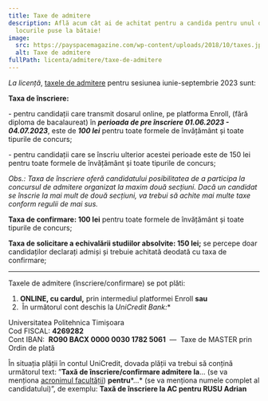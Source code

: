 ```yaml
---
title: Taxe de admitere
description: Află acum cât ai de achitat pentru a candida pentru unul din
  locurile puse la bătaie!
image:
  src: https://payspacemagazine.com/wp-content/uploads/2018/10/taxes.jpg
  alt: Taxe de admitere
fullPath: licenta/admitere/taxe-de-admitere
---
```

*La licență*, [taxele de admitere](https://www.upt.ro/img/files/hca/2023/HCA_13_taxe_admitere_2023.pdf) pentru sesiunea iunie-septembrie 2023 sunt:

**Taxa de înscriere:**

\- pentru candidații care transmit dosarul online, pe platforma Enroll, (fără diploma de bacalaureat) în ***perioada de pre înscriere 01.06.2023 - 04.07.2023***, este de ***100 lei*** pentru toate formele de învățământ și toate tipurile de concurs;

\- pentru candidații care se înscriu ulterior acestei perioade este de 150 lei pentru toate formele de învățământ și toate tipurile de concurs;

*Obs.: Taxa de înscriere oferă candidatului posibilitatea de a participa la concursul de admitere organizat la maxim două secțiuni. Dacă un candidat se înscrie la mai mult de două secțiuni, va trebui să achite mai multe taxe conform regulii de mai sus.*

**Taxa de confirmare: 100 lei** pentru toate  formele de învățământ și toate tipurile de concurs;

**Taxa de solicitare a echivalării studiilor absolvite: 150 lei;** se percepe doar candidaților declarați admiși și trebuie achitată deodată cu taxa de confirmare; 

- - -

Taxele de admitere (înscriere/confirmare) se pot plăti:

1. **ONLINE, cu cardul,** prin intermediul platformei Enroll **sau**
2.  În următorul cont deschis la **UniCredit Bank*:**

Universitatea Politehnica Timișoara\
Cod FISCAL: **4269282**\
Cont IBAN:  **RO90 BACX 0000 0030 1782 5061**  —  Taxe de MASTER prin Ordin de plată

În situația plății în contul UniCredit, dovada plății va trebui să conțină următorul text: ”**Taxă de înscriere/confirmare admitere la**... (se va menționa [acronimul facultății](http://www.upt.ro/img/files/2019-2020/admitere/licenta/Acronime_facultati.pdf)) **pentru***...* (se va menționa numele complet al candidatului)”, de exemplu: **Taxă de înscriere la AC pentru RUSU Adrian**